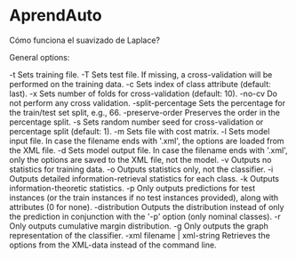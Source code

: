 AprendAuto
==========

Cómo funciona el suavizado de Laplace?

General options:

-t <name of training file>
        Sets training file.
-T <name of test file>
        Sets test file. If missing, a cross-validation will be performed on the 
        training data.
-c <class index>
        Sets index of class attribute (default: last).
-x <number of folds>
        Sets number of folds for cross-validation (default: 10).
-no-cv
        Do not perform any cross validation.
-split-percentage <percentage>
        Sets the percentage for the train/test set split, e.g., 66.
-preserve-order
        Preserves the order in the percentage split.
-s <random number seed>
        Sets random number seed for cross-validation or percentage split
        (default: 1).
-m <name of file with cost matrix>
        Sets file with cost matrix.
-l <name of input file>
        Sets model input file. In case the filename ends with '.xml',
        the options are loaded from the XML file.
-d <name of output file>
        Sets model output file. In case the filename ends with '.xml',
        only the options are saved to the XML file, not the model.
-v
        Outputs no statistics for training data.
-o
        Outputs statistics only, not the classifier.
-i
        Outputs detailed information-retrieval statistics for each class.
-k
        Outputs information-theoretic statistics.
-p <attribute range>
        Only outputs predictions for test instances (or the train
        instances if no test instances provided), along with attributes
        (0 for none).
-distribution
        Outputs the distribution instead of only the prediction
        in conjunction with the '-p' option (only nominal classes).
-r
        Only outputs cumulative margin distribution.
-g
        Only outputs the graph representation of the classifier.
-xml filename | xml-string
        Retrieves the options from the XML-data instead of the command line.
